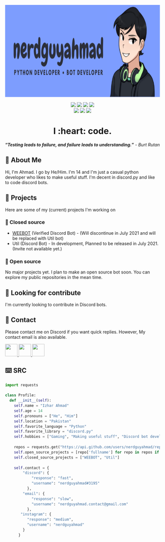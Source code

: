 <div>
  <p align="center">
    <img src="https://github.com/nerdguyahmad/nerdguyahmad/blob/main/image/banner.png" width="900" height="300">
  </p>
  <p align="center">
    <img src=https://shields.io/badge/Skill-Python_(Decent)-blue>
    <img src=https://shields.io/badge/Skill-Javascript_(Intermediate)-yellow>
    <img src=https://shields.io/badge/Skill-Web_Developer_(Intermediate)-green>
    <img src=https://shields.io/badge/Skill-C++_(Novice)-purple>
    <br>
    <img src=https://shields.io/badge/Achievement-Discord_Verified_Bot_Developer-blue>
    <img src=https://shields.io/badge/Current_Status-Available-success>
    <img src=https://shields.io/badge/Current_Status-Available-success>
  </p>
  <h1 align="center">I :heart: code.</h3>
  <p align="center"><strong><q><i>Testing leads to failure, and failure leads to understanding.</q></strong> - Burt Rutan</i></h3>
</div>

## 💁 About Me
Hi, I'm Ahmad. I go by He/Him. I'm 14 and I'm just a casual python developer who likes to make useful stuff. I'm decent in discord.py and like to code discord bots.

## 💼 Projects
Here are some of my (current) projects I'm working on

### 🔐 Closed source
- [WEEBOT](https://dsc.gg/weebot) (Verified Discord Bot) - (Will discontinue in July 2021 and will be replaced with Util bot)
- Util (Discord Bot) - In development, Planned to be released in July 2021. (Invite not available yet.)

### 📖 Open source
No major projects yet. I plan to make an open source bot soon. You can explore my public repositories in the mean time.

## 👀 Looking for contribute
I'm currently looking to contribute in Discord bots.

## 💬 Contact
Please contact me on Discord if you want quick replies. However, My contact email is also available.

<div id="contact">
  <a href="https://dsc.bio/nga">
    <img src="https://static.wikia.nocookie.net/sanicman/images/c/ca/Concours-discord-cartes-voeux-fortnite-france-6.png/revision/latest?cb=20191015023221" width="40" height="40">
  <a href="https://instagram.com/nerdguyahmad">
    <img src="https://upload.wikimedia.org/wikipedia/commons/thumb/e/e7/Instagram_logo_2016.svg/768px-Instagram_logo_2016.svg.png" width="40" height="40">
  </a>
  <a href="mailto@nerdguyahmad.contact@gmail.com">
    <img src="https://upload.wikimedia.org/wikipedia/commons/4/4e/Mail_%28iOS%29.svg" width="40" height="40">
  </a>
</div>

## ⌨️ SRC
```py
import requests

class Profile:
  def __init__(self):
    self.name = "Izhar Ahmad"
    self.age = 14
    self.pronouns = ["He", "Him"]
    self.location = "Pakistan"
    self.favorite_language = "Python"
    self.favorite_library = "discord.py"    
    self.hobbies = ["Gaming", "Making useful stuff", "Discord bot development"]
    
    repos = requests.get("https://api.github.com/users/nerdguyahmad/repos").json()
    self.open_source_projects = [repo['fullname'] for repo in repos if not repo['fork']]
    self.closed_source_projects = ["WEEBOT", "Util"]
    
    self.contact = {
        "discord": {
            "response": "fast",
            "username": "nerdguyahmad#3195"
          },
        "email": {
            "response": "slow",
            "username": "nerdguyahmad.contact@gmail.com"
          },
       "instagram": {
          "response": "medium",
          "username": "nerdguyahmad"
        }
      }
```
